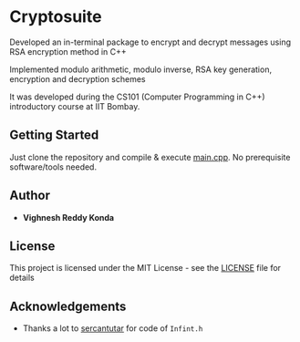 # Cryptosuite

Developed an in-terminal package to encrypt and decrypt messages using RSA encryption method in C++

Implemented modulo arithmetic, modulo inverse, RSA key generation, encryption and decryption schemes


It was developed during the CS101 (Computer Programming in C++) introductory course at IIT Bombay.

## Getting Started

Just clone the repository and compile & execute [main.cpp](src/main.cpp). No prerequisite software/tools needed.

## Author

* **Vighnesh Reddy Konda**

## License

This project is licensed under the MIT License - see the [LICENSE](LICENSE) file for details

## Acknowledgements

* Thanks a lot to [sercantutar](https://github.com/sercantutar/infint) for code of `Infint.h`